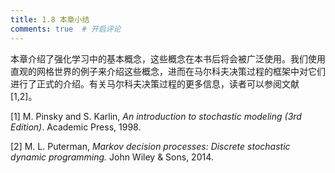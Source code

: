 ```yaml
---
title: 1.8 本章小结
comments: true  # 开启评论
---
```

本章介绍了强化学习中的基本概念，这些概念在本书后将会被广泛使用。我们使用直观的网格世界的例子来介绍这些概念，进而在马尔科夫决策过程的框架中对它们进行了正式的介绍。有关马尔科夫决策过程的更多信息，读者可以参阅文献[1,2]。

[1] M. Pinsky and S. Karlin, *An introduction to stochastic modeling (3rd Edition)*. Academic Press, 1998.

[2] M. L. Puterman, *Markov decision processes: Discrete stochastic dynamic programming.* John Wiley & Sons, 2014.